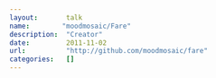 ```yaml
---
layout:       talk
name:        "moodmosaic/Fare"
description:  "Creator"
date:         2011-11-02
url:          "http://github.com/moodmosaic/fare"
categories:   []
---
```

